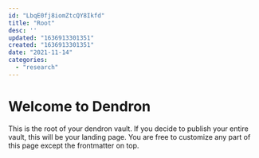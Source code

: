 ```yaml
---
id: "LbqE0fj8iomZtcQY8Ikfd"
title: "Root"
desc: ''
updated: "1636913301351"
created: "1636913301351"
date: "2021-11-14"
categories: 
  - "research"
---
```

# Welcome to Dendron

This is the root of your dendron vault. If you decide to publish your entire vault, this will be your landing page. You are free to customize any part of this page except the frontmatter on top. 
